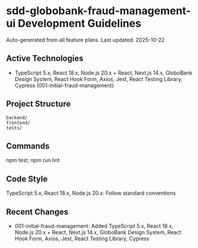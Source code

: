 ﻿# sdd-globobank-fraud-management-ui Development Guidelines

Auto-generated from all feature plans. Last updated: 2025-10-22

## Active Technologies
- TypeScript 5.x, React 18.x, Node.js 20.x + React, Next.js 14.x, GloboBank Design System, React Hook Form, Axios, Jest, React Testing Library, Cypress (001-initial-fraud-management)

## Project Structure
```
backend/
frontend/
tests/
```

## Commands
npm test; npm run lint

## Code Style
TypeScript 5.x, React 18.x, Node.js 20.x: Follow standard conventions

## Recent Changes
- 001-initial-fraud-management: Added TypeScript 5.x, React 18.x, Node.js 20.x + React, Next.js 14.x, GloboBank Design System, React Hook Form, Axios, Jest, React Testing Library, Cypress

<!-- MANUAL ADDITIONS START -->
<!-- MANUAL ADDITIONS END -->